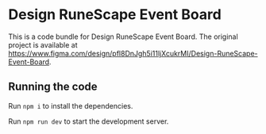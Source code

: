 
  # Design RuneScape Event Board

  This is a code bundle for Design RuneScape Event Board. The original project is available at https://www.figma.com/design/pfl8DnJgh5i11ljXcukrMI/Design-RuneScape-Event-Board.

  ## Running the code

  Run `npm i` to install the dependencies.

  Run `npm run dev` to start the development server.
  